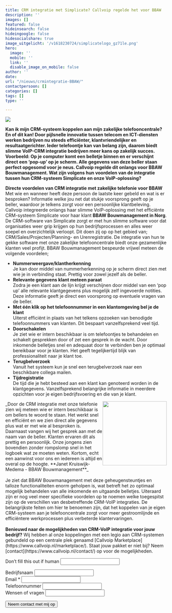 ```yaml
---
title: CRM integratie met Simplicate? Callvoip regelde het voor BBAW
description: ''
images: []
featured: false
hideinsearch: false
hideingoogle: false
hidesocialshare: true
image_uitgelicht: '/v1618230724/simplicatelogo_gz71le.png'
hero:
  image: ''
  mobile: ''
  link: ''
  disable_image_on_mobile: false
author: ''
date: 
url: "/nieuws/crmintegratie-BBAW/"
contactpersoon: []
categories: []
tags: []
type: ''

---
```

<img src="https://res.cloudinary.com/callvoip/image/upload/v1618230724/simplicatelogo_gz71le.png">

**Kan ik mijn CRM-systeem koppelen aan mijn zakelijke telefooncentrale? En of dit kan! Door pijlsnelle innovatie tussen telecom en ICT-diensten werken bedrijven nu steeds efficiënter, klantvriendelijker en resultaatgerichter. Ieder telefoontje kan van belang zijn, daarom biedt slimme VoIP-CRM integratie bedrijven meer kans op zakelijk succes. Voorbeeld: Op je computer komt een belletje binnen en er verschijnt direct een ‘pop-up’ op je scherm. Alle gegevens van deze beller staan perfect opgesomd voor je neus. Callvoip regelde dit onlangs voor BBAW Bouwmanagement. Wat zijn volgens hun voordelen van de integratie tussen hun CRM-systeem Simplicate en onze VoIP-oplossing?**

**Directe voordelen van CRM integratie met zakelijke telefonie voor BBAW**
Met wie en wanneer heeft deze persoon de laatste keer gebeld en wat is er besproken? Informatie welke jou net dat stukje voorsprong geeft op je beller, waardoor je telkens zorgt voor een persoonlijke klantbeleving. Callvoip integreerde onlangs haar slimme VoIP-oplossing met het efficiënte CRM-systeem Simplicate voor haar klant **BBAW Bouwmanagement in Norg**. De CRM-software van Simplicate zorgt er met hun slimme software voor dat organisaties weer grip krijgen op hun bedrijfsprocessen en alles weer soepel en overzichtelijk verloopt. Dit doen zij op op het gebied van; CRM/Sales/Projecten/Planning- en Urenregistratie. De integratie van hun te gekke software met onze zakelijke telefooncentrale biedt onze gezamenlijke klanten veel profijt. BBAW Bouwmanagement bespeurde vrijwel meteen de volgende voordelen;
<ul>
<li><b>Nummerweergave/klantherkenning</b><br>
Je kan door middel van nummerherkenning op je scherm direct zien met wie je in verbinding staat. Prettig voor zowel jezelf als de beller.</li>
<li><b>Relevante gegevens klant meteen paraat</b><br>
Zodra je een klant aan de lijn krijgt verschijnen door middel van een ‘pop up’ alle relevante klantgegevens plus mogelijk zelf ingevoerde notities. Deze informatie geeft je direct een voorsprong op eventuele vragen van de beller.</li>
<li><b>Met één klik op het telefoonnummer in een klantomgeving bel je de klant</b><br>
Uiterst efficiënt in plaats van het telkens opzoeken van benodigde telefoonnummers van klanten. Dit bespaart vanzelfsprekend veel tijd.</li>
<li><b>Doorschakelen</b><br>
Je ziet wie er intern beschikbaar is om telefoontjes te behandelen en schakelt gesprekken door of zet een gesprek in de wacht. Door inkomende belletjes snel en adequaat door te verbinden ben je optimaal bereikbaar voor je klanten. Het geeft tegelijkertijd blijk van professionaliteit naar je klant toe.</li>
<li><b>Terugbelverzoek</b><br>
Vanuit het systeem kun je snel een terugbelverzoek naar een beschikbare collega mailen.</li>
<li><b>Tijdregistratie</b><br>
De tijd die je hebt besteed aan een klant kan genoteerd worden in de klantgegevens. Vanzelfsprekend belangrijke informatie in meerdere opzichten voor je eigen bedrijfsvoering en die van je klant.</li></ul>
<img src="https://res.cloudinary.com/callvoip/image/upload/v1632388774/Janet_Kruiswijk-Medema_BBAW_zdr9fy.jpg" style="float:right" width="200px">
_Door de CRM integratie met onze telefonie zien wij meteen wie er intern beschikbaar is om bellers te woord te staan. Het werkt snel en efficiënt en we zien direct alle gegevens plus wat er met wie al besproken is. Daarnaast vangen wij het gesprek aan met de naam van de beller. Klanten ervaren dit als prettig en persoonlijk. Onze jongens zien bovendien zonder rompslomp snel in het logboek wat ze moeten weten. Kortom, echt een aanwinst voor ons en iedereen is altijd en overal op de hoogte.  
**Janet Kruiswijk-Medema - BBAW Bouwmanagement**_
<br><br>
Je ziet dat BBAW Bouwmanagement met deze geheugensteuntjes en talloze functionaliteiten enorm geholpen is, wat betreft het zo optimaal mogelijk behandelen van alle inkomende en uitgaande belletjes. Uiteraard zijn er nog veel meer specifieke voordelen op te noemen welke toegespitst zijn op de verschillen van desbetreffende CRM-VoIP integraties. De belangrijkste feiten om hier te benoemen zijn, dat het koppelen van je eigen CRM-systeem aan je telefooncentrale zorgt voor meer gestroomlijnde en efficiëntere werkprocessen plus verbeterde klantervaringen.
<br><br>
<b>Benieuwd naar de mogelijkheden van CRM-VoIP integratie voor jouw bedrijf?</b>  
Wij hebben al onze koppelingen met een legio aan CRM-systemen gebundeld op een centrale plek genaamd [Callvoip Marketplace](https://www.callvoip.nl/marketplace/). Staat jouw pakket er niet bij? Neem [contact](https://www.callvoip.nl/contact/) op voor de mogelijkheden.
<div>
          <form class="mb-6" name="nieuwsformulier" action="/contact/verzonden" accept-charset="UTF-8" method="POST" data-netlify="true">
              <input type="hidden" name="form-name" value="nieuwsformulier" />
              <p class="hidden"> <label>Don’t fill this out if human <input name="bot-field"> </label> </p>
              <p> <input type="hidden" id="formlayout" name="formlayout" value="d-126942c712c44ec98eb3f158d6b2c826"
                      class="hidden"> </p>
              <p> <input type="hidden" id="formto" name="formto" value="offerte" class="hidden"> </p>
              <div class="layout-split">
                  <div class="mb-4"> <label for="bedrijfsnaam" class="block">Bedrijfsnaam</label> <input type="text"
                          id="bedrijfsnaam" name="bedrijfsnaam" class="w-full border border-grey-light bg-white px-3 py-2 text-base">
                  </div>
                  <div class="mb-4"> <label for="email" class="block">Email <span class="text-red">*</span></label> <input
                          type="email" id="email" name="email"
                          class="w-full border border-grey-light bg-white px-3 py-2 text-base" required=""> </div>
              </div>
              <div class="layout-split">
                  <div class="mb-4"> <label for="telefoonnummer" class="block">Telefoonnummer</label> <input type="text"
                          id="telefoonnummer" name="telefoonnummer"
                          class="w-full border border-grey-light bg-white px-3 py-2 text-base"> </div>
                  <div class="mb-4"> <label for="terugbelmoment" class="block">Wensen of vragen</label> <input type="text"
                          id="wensenvragen" name="wensenvragen"
                          class="w-full border border-grey-light bg-white px-3 py-2 text-base"> </div>
              </div>
              <p> <button type="submit" class="button">Neem contact met mij op</button> </p>
          </form>
      </div>
  </div>
